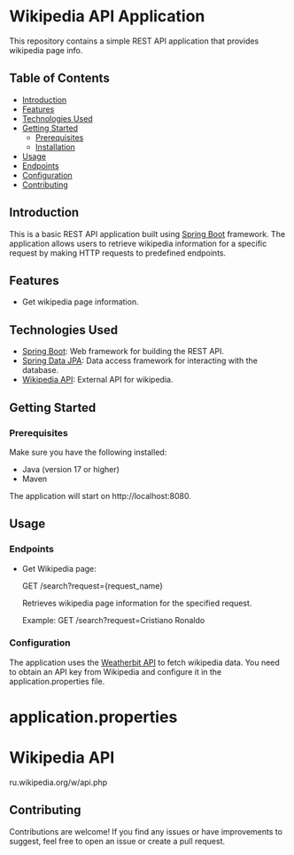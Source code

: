 # Wikipedia API Application

This repository contains a simple REST API application that provides wikipedia page info.

## Table of Contents

- [Introduction](#introduction)
- [Features](#features)
- [Technologies Used](#technologies-used)
- [Getting Started](#getting-started)
  - [Prerequisites](#prerequisites)
  - [Installation](#installation)
- [Usage](#usage)
- [Endpoints](#endpoints)
- [Configuration](#configuration)
- [Contributing](#contributing)

## Introduction

This is a basic REST API application built using [Spring Boot](https://spring.io/projects/spring-boot) framework. The application allows users to retrieve wikipedia information for a specific request by making HTTP requests to predefined endpoints.

## Features

- Get wikipedia page information.

## Technologies Used

- [Spring Boot](https://spring.io/projects/spring-boot): Web framework for building the REST API.
- [Spring Data JPA](https://spring.io/projects/spring-data-jpa): Data access framework for interacting with the database.
- [Wikipedia API](ru.wikipedia.org/w/api.php/): External API for wikipedia.

## Getting Started

### Prerequisites

Make sure you have the following installed:

- Java (version 17 or higher)
- Maven
   
The application will start on http://localhost:8080.

## Usage

### Endpoints

- Get Wikipedia page:
  
    GET /search?request={request_name}
  

  Retrieves wikipedia page information for the specified request.

  Example:
    GET /search?request=Cristiano Ronaldo
  

### Configuration

The application uses the [Weatherbit API](https://en.wikipedia.org/w/api.php) to fetch wikipedia data. You need to obtain an API key from Wikipedia and configure it in the application.properties file.

# application.properties

# Wikipedia API 
ru.wikipedia.org/w/api.php

## Contributing

Contributions are welcome! If you find any issues or have improvements to suggest, feel free to open an issue or create a pull request.
